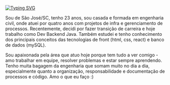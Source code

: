 [![Typing SVG](https://readme-typing-svg.herokuapp.com?font=Work+Sans&size=25&color=F01789&lines=%3C+Olá,+eu+sou+Amanda+%F0%9F%91%8B+%2F%3E+)](https://git.io/typing-svg)

Sou de São José/SC, tenho 23 anos, sou casada e formada em engenharia civil, onde atuei por quatro anos com projetos de infra e gerenciamento de processos. Recentemente, decidi por fazer transição de carreira e hoje trabalho como Dev Backend Java. Também estudei e tenho conhecimento dos principais conceitos das tecnologias de front (html, css, react) e banco de dados (mySQL).

Sou apaixonada pela área que atuo hoje porque tem tudo a ver comigo - amo trabalhar em equipe, resolver problemas e estar sempre aprendendo. Tenho muita bagagem da engenharia que somam muito no dia a dia, especialmente quanto a organização, responsabilidade e documentação de processos e código. Amo o que eu faço :)
